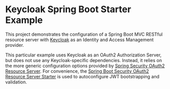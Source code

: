 # Keycloak Spring Boot Starter Example

This project demonstrates the configuration of a Spring Boot MVC RESTful resource server with
[Keycloak](https://www.keycloak.org/) as an Identity and Access Management provider.

This particular example uses Keycloak as an OAuth2 Authorization Server, but does not use any Keycloak-specific
dependencies. Instead, it relies on the more generic configuration options provided by 
[Spring Security OAuth2 Resource Server](https://docs.spring.io/spring-security/reference/servlet/oauth2/resource-server/index.html).
For convenience, the [Spring Boot Security OAuth2 Resource Server Starter](https://docs.spring.io/spring-boot/docs/current/reference/htmlsingle/#web.security.oauth2.server) 
is used to autoconfigure JWT bootstrapping and validation.
